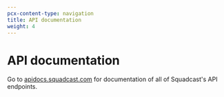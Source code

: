 ```yaml
---
pcx-content-type: navigation
title: API documentation
weight: 4
---
```


# API documentation

Go to [apidocs.squadcast.com](https://apidocs.squadcast.com) for documentation of all of Squadcast's API endpoints.
